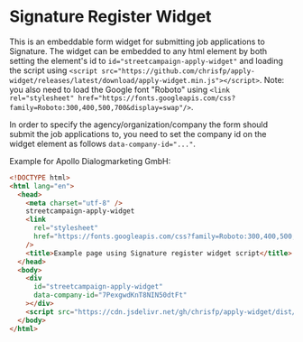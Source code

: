 # Signature Register Widget

This is an embeddable form widget for submitting job applications to Signature. The widget can be embedded to any html element by both setting the element's id to `id="streetcampaign-apply-widget"` and loading the script using `<script src="https://github.com/chrisfp/apply-widget/releases/latest/download/apply-widget.min.js"></script>`. Note: you also need to load the Google font "Roboto" using `<link rel="stylesheet" href="https://fonts.googleapis.com/css?family=Roboto:300,400,500,700&display=swap"/>`.

In order to specify the agency/organization/company the form should submit the job applications to, you need to set the company id on the widget element as follows `data-company-id="..."`.

Example for Apollo Dialogmarketing GmbH:

```html
<!DOCTYPE html>
<html lang="en">
  <head>
    <meta charset="utf-8" />
    streetcampaign-apply-widget
    <link
      rel="stylesheet"
      href="https://fonts.googleapis.com/css?family=Roboto:300,400,500,700&display=swap"
    />
    <title>Example page using Signature register widget script</title>
  </head>
  <body>
    <div
      id="streetcampaign-apply-widget"
      data-company-id="7PexgwdKnT8NIN50dtFt"
    ></div>
    <script src="https://cdn.jsdelivr.net/gh/chrisfp/apply-widget/dist/apply-widget.min.js"></script>
  </body>
</html>
```
